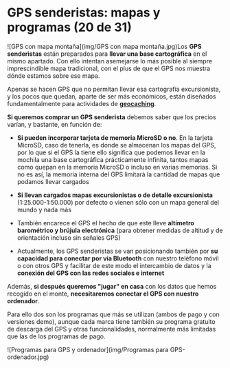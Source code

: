 # GPS senderistas: mapas y programas (20 de 31)

![GPS con mapa montaña](img/GPS con mapa montaña.jpg)Los **GPS senderistas** están preparados para **llevar una base cartográfica** en el mismo apartado. Con ello intentan asemejarse lo más posible al siempre imprescindible mapa tradicional, con el plus de que el GPS nos muestra dónde estamos sobre ese mapa.

Apenas se hacen GPS que no permitan llevar esa cartografía excursionista, y los pocos que quedan, aparte de ser más económicos, están diseñados fundamentalmente para actividades de [**geocaching**](https://www.geocaching.com/play "Web Geocaching").

**Si queremos comprar un GPS senderista** debemos saber que los precios varían, y bastante, en función de:  

*   **Si pueden incorporar tarjeta de memoria MicroSD o no**. En la tarjeta MicroSD, caso de tenerla, es donde se almacenan los mapas del GPS, por lo que si el GPS la tiene ello significa que podemos llevar en la mochila una base cartográfica prácticamente infinita, tantos mapas como quepan en la memoria MicroSD o incluso en varias memorias. Si no es así, la memoria interna del GPS limitará la cantidad de mapas que podamos llevar cargados  
    
*   **Si llevan cargados mapas excursionistas o de detalle excursionista** (1:25.000-1:50.000) por defecto o vienen sólo con un mapa general del mundo y nada más
    
*   También encarece el GPS el hecho de que este lleve **altímetro barométrico y brújula electrónica** (para obtener medidas de altitud y de orientación incluso sin señales GPS)
    
*   Actualmente, los GPS senderistas se van posicionando también por **su capacidad para conectar por vía Bluetooth** con nuestro teléfono móvil o con otros GPS y facilitar de este modo el intercambio de datos y la **conexión del GPS con las redes sociales e internet**  
    

Además, **si después queremos "jugar" en casa** con los datos que hemos recogido en el monte, **necesitaremos conectar el GPS con nuestro ordenador**.  

Para ello dos son los programas que más se utilizan (ambos de pago y con versiones demo), aunque cada marca tiene también su programa gratuito de descarga del GPS y otras funcionalidades, normalmente más limitadas que las de los programas de pago.  

![Programas para GPS y ordenador](img/Programas para GPS-ordenador.jpg)